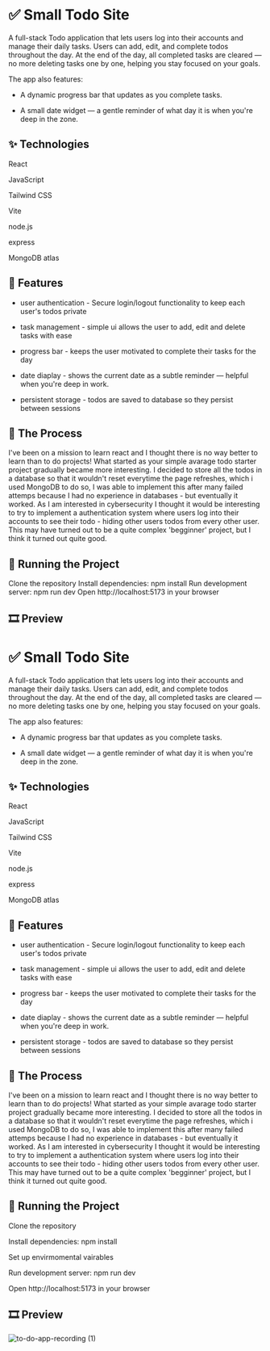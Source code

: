 # ✅ Small Todo Site
A full-stack Todo application that lets users log into their accounts and manage their daily tasks. Users can add, edit, and complete todos throughout the day. At the end of the day, all completed tasks are cleared — no more deleting tasks one by one, helping you stay focused on your goals.

The app also features:
- A dynamic progress bar that updates as you complete tasks.

- A small date widget — a gentle reminder of what day it is when you're deep in the zone.

## ✨ Technologies
React

JavaScript

Tailwind CSS

Vite

node.js

express

MongoDB atlas

## 🚀 Features
- user authentication - Secure login/logout functionality to keep each user's todos private

- task management - simple ui allows the user to add, edit and delete tasks with ease

- progress bar - keeps the user motivated to complete their tasks for the day

- date diaplay - shows the current date as a subtle reminder — helpful when you're deep in work.

- persistent storage - todos are saved to database so they persist between sessions


## 📍 The Process
I've been on a mission to learn react and I thought there is no way better to learn than to do projects! What started as your simple avarage todo starter project gradually became more interesting. I decided to store all the todos in a database so that it wouldn't
reset everytime the page refreshes, which i used MongoDB to do so, I was able to implement this after many failed attemps because I had no experience in databases - but eventually it worked. As I am interested in cybersecurity I thought it would be interesting to
try to implement a authentication system where users log into their accounts to see their todo - hiding other users todos from every other user. This may have turned out to be a quite complex 'begginner' project, but I think it turned out quite good.

## 🚦 Running the Project
Clone the repository
Install dependencies: npm install
Run development server: npm run dev
Open http://localhost:5173 in your browser
## 🎞️ Preview
# ✅ Small Todo Site
A full-stack Todo application that lets users log into their accounts and manage their daily tasks. Users can add, edit, and complete todos throughout the day. At the end of the day, all completed tasks are cleared — no more deleting tasks one by one, helping you stay focused on your goals.

The app also features:
- A dynamic progress bar that updates as you complete tasks.

- A small date widget — a gentle reminder of what day it is when you're deep in the zone.

## ✨ Technologies
React

JavaScript

Tailwind CSS

Vite

node.js

express

MongoDB atlas

## 🚀 Features
- user authentication - Secure login/logout functionality to keep each user's todos private

- task management - simple ui allows the user to add, edit and delete tasks with ease

- progress bar - keeps the user motivated to complete their tasks for the day

- date diaplay - shows the current date as a subtle reminder — helpful when you're deep in work.

- persistent storage - todos are saved to database so they persist between sessions


## 📍 The Process
I've been on a mission to learn react and I thought there is no way better to learn than to do projects! What started as your simple avarage todo starter project gradually became more interesting. I decided to store all the todos in a database so that it wouldn't
reset everytime the page refreshes, which i used MongoDB to do so, I was able to implement this after many failed attemps because I had no experience in databases - but eventually it worked. As I am interested in cybersecurity I thought it would be interesting to
try to implement a authentication system where users log into their accounts to see their todo - hiding other users todos from every other user. This may have turned out to be a quite complex 'begginner' project, but I think it turned out quite good.

## 🚦 Running the Project
Clone the repository

Install dependencies: npm install

Set up envirmomental vairables

Run development server: npm run dev

Open http://localhost:5173 in your browser

## 🎞️ Preview
![to-do-app-recording (1)](https://github.com/user-attachments/assets/e221cc15-0768-45c5-8c43-9959b1b4c27f)
